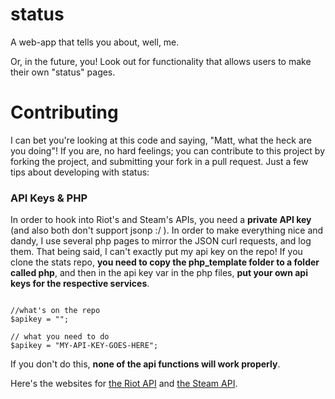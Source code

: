 # status
A web-app that tells you about, well, me.

Or, in the future, you! Look out for functionality that allows users to make their own "status" pages.

# Contributing

I can bet you're looking at this code and saying, "Matt, what the heck are you doing"! If you are, no hard feelings; you can contribute to this project by forking the project, and submitting your fork in a pull request. Just a few tips about developing with status:

### API Keys & PHP

In order to hook into Riot's and Steam's APIs, you need a **private API key** (and also both don't support jsonp :/ ). In order to make everything nice and dandy, I use several php pages to mirror the JSON curl requests, and log them. That being said, I can't exactly put my api key on the repo! If you clone the stats repo, **you need to copy the php_template folder to a folder called php**, and then in the api key var in the php files, **put your own api keys for the respective services**.

```

//what's on the repo
$apikey = "";

// what you need to do
$apikey = "MY-API-KEY-GOES-HERE";
```

If you don't do this, **none of the api functions will work properly**.

Here's the websites for [the Riot API](https://developer.riotgames.com/) and [the Steam API](https://steamcommunity.com/dev).
